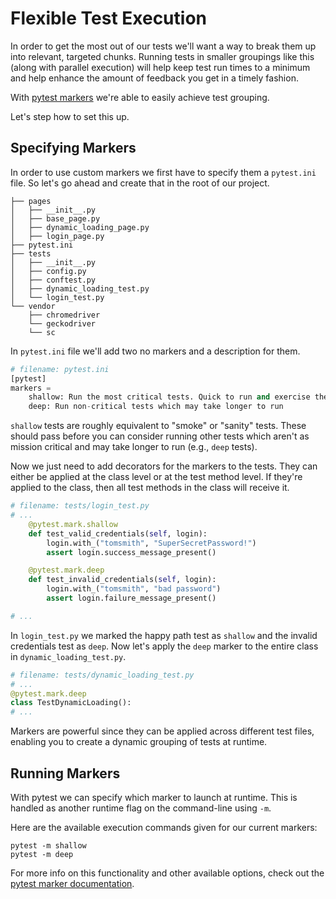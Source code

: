# Flexible Test Execution

In order to get the most out of our tests we'll want a way to break them up into relevant, targeted chunks. Running tests in smaller groupings like this (along with parallel execution) will help keep test run times to a minimum and help enhance the amount of feedback you get in a timely fashion.

With [pytest markers](http://docs.pytest.org/en/latest/example/markers.html) we're able to easily achieve test grouping.

Let's step how to set this up.

## Specifying Markers

In order to use custom markers we first have to specify them a `pytest.ini` file. So let's go ahead and create that in the root of our project.

```text
├── pages
│   ├── __init__.py
│   ├── base_page.py
│   ├── dynamic_loading_page.py
│   ├── login_page.py
├── pytest.ini
├── tests
│   ├── __init__.py
│   ├── config.py
│   ├── conftest.py
│   ├── dynamic_loading_test.py
│   └── login_test.py
└── vendor
    ├── chromedriver
    └── geckodriver
    └── sc
```

In `pytest.ini` file we'll add two no markers and a description for them.

```python
# filename: pytest.ini
[pytest]
markers =
    shallow: Run the most critical tests. Quick to run and exercise the top layer of functionality that matters most to the business
    deep: Run non-critical tests which may take longer to run
```

`shallow` tests are roughly equivalent to "smoke" or "sanity" tests. These should pass before you can consider running other tests which aren't as mission critical and may take longer to run (e.g., `deep` tests).

Now we just need to add decorators for the markers to the tests. They can either be applied at the class level or at the test method level. If they're applied to the class, then all test methods in the class will receive it.

```python
# filename: tests/login_test.py
# ...
    @pytest.mark.shallow
    def test_valid_credentials(self, login):
        login.with_("tomsmith", "SuperSecretPassword!")
        assert login.success_message_present()

    @pytest.mark.deep
    def test_invalid_credentials(self, login):
        login.with_("tomsmith", "bad password")
        assert login.failure_message_present()

# ...
```

In `login_test.py` we marked the happy path test as `shallow` and the invalid credentials test as `deep`. Now let's apply the `deep` marker to the entire class in `dynamic_loading_test.py`.

```python
# filename: tests/dynamic_loading_test.py
# ...
@pytest.mark.deep
class TestDynamicLoading():
# ...
```

Markers are powerful since they can be applied across different test files, enabling you to create a dynamic grouping of tests at runtime.

## Running Markers

With pytest we can specify which marker to launch at runtime. This is handled as another runtime flag on the command-line using `-m`.

Here are the available execution commands given for our current markers:

```text
pytest -m shallow
pytest -m deep
```

For more info on this functionality and other available options, check out the [pytest marker documentation](http://docs.pytest.org/en/latest/example/markers.html).


